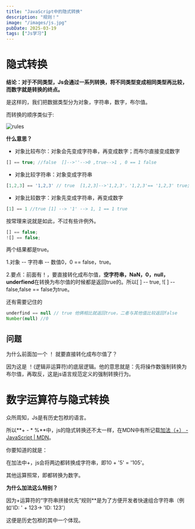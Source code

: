 ```yaml
---
title: "JavaScript中的隐式转换"
description: "规则！"
image: "/images/js.jpg"
pubDate: 2025-03-19
tags: ["Js学习"]
---
```


# 隐式转换

**结论：对于不同类型，Js会通过一系列转换，将不同类型变成相同类型再比较，而数字就是转换的终点。**

是这样的，我们把数据类型分为对象，字符串，数字，布尔值。

而转换的顺序类似于:

![rules](/images/yingshi.png)

**什么意思？**

- 对象比较布尔：对象会先变成字符串，再变成数字；而布尔直接变成数字

```javascript
[] == true; //false  []-->''-->0 ,true-->1 , 0 == 1 false
```

- 对象比较字符串：对象变成字符串

```javascript
[1,2,3] == '1,2,3' // true  [1,2,3]-->'1,2,3'，'1,2,3'== '1,2,3' true;
```

- 对象比较数字：对象先变成字符串，再变成数字

```javascript
[1] == 1 //true [1] --> '1' --> 1, 1 == 1 true
```

按常理来说就是如此，不过有些许例外。

```javascript
[] == false;
![] == false;
```

两个结果都是true。

1.对象 -- 字符串 -- 数值0，0 == false，true。

2.要点：前面有！，要直接转化成布尔值，**空字符串，NaN，0，null，underfiend**在转换为布尔值的时候都是返回true的。所以[ ] -- true, ![ ] -- false,false == false为true。

还有需要记住的

```javascript
underfind == null // true 他俩相比就返回true，二者与其他值比较返回false
Number(null) //0
```

## 问题

为什么前面加一个 ！ 就要直接转化成布尔值了？

因为这是 ！(逻辑非运算符)的底层逻辑。他的意思就是：先将操作数强制转换为布尔值，再取反，这是js语言规范定义的强制转换行为。

# 数字运算符与隐式转换

众所周知，Js是有历史包袱的语言。

所以**+ - * %**中，js的隐式转换还不太一样，在MDN中有所记载[加法（+） - JavaScript | MDN](https://developer.mozilla.org/zh-CN/docs/Web/JavaScript/Reference/Operators/Addition)。

你要知道的就是：

在加法中+，js会将两边都转换成字符串，即10 + '5' = '105'。

其他运算照常，即都转换为数字。

**为什么加法这么特别？**

因为+运算符的“字符串拼接优先”规则**是为了方便开发者快速组合字符串（例如'ID: ' + 123→ 'ID: 123'）

这便是历史包袱的其中一个体现。
